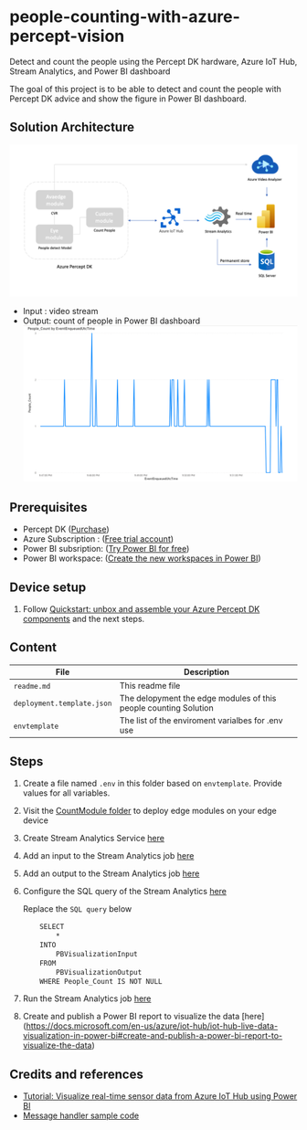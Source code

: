 # people-counting-with-azure-percept-vision
Detect and count the people using the Percept DK hardware, Azure IoT Hub, Stream Analytics, and Power BI dashboard

The goal of this project is to be able to detect and count the people with Percept DK advice and show the figure in Power BI dashboard.


## Solution Architecture
![Solution Architecture](docs/images/solution-architect.png)
- Input : video stream
- Output: count of people in Power BI dashboard 
![Power BI](docs/images/power-bi.png)


## Prerequisites
- Percept DK ([Purchase](https://www.microsoft.com/en-us/store/build/azure-percept/8v2qxmzbz9vc))
- Azure Subscription : ([Free trial account](https://azure.microsoft.com/en-us/free/))
- Power BI subsription: ([Try Power BI for free](https://go.microsoft.com/fwlink/?LinkId=874445&clcid=0x409&cmpid=pbi-gett-hero-try-powerbifree))
- Power BI workspace: ([Create the new workspaces in Power BI](https://docs.microsoft.com/en-us/power-bi/collaborate-share/service-create-the-new-workspaces#create-one-of-the-new-workspaces))
  

## Device setup
1. Follow [Quickstart: unbox and assemble your Azure Percept DK components](https://docs.microsoft.com/en-us/azure/azure-percept/quickstart-percept-dk-unboxing) and the next steps.


## Content

| File             | Description                                                   |
|-------------------------|---------------------------------------------------------------|
| `readme.md`             | This readme file                                              |
| `deployment.template.json`    | The delopyment the edge modules of this people counting Solution |
| `envtemplate`    | The list of the enviroment varialbes for .env use |


## Steps
1. Create a file named `.env` in this folder based on `envtemplate`. Provide values for all variables.
2. Visit the [CountModule folder](https://github.com/leannhuang/people-counting-with-azure-percept-vision/tree/main/modules/CountModule) to deploy edge modules on your edge device
3. Create Stream Analytics Service [here](https://docs.microsoft.com/en-us/azure/iot-hub/iot-hub-live-data-visualization-in-power-bi#create-a-stream-analytics-job)
4. Add an input to the Stream Analytics job [here](https://docs.microsoft.com/en-us/azure/iot-hub/iot-hub-live-data-visualization-in-power-bi#add-an-input-to-the-stream-analytics-job)
5. Add an output to the Stream Analytics job [here](https://docs.microsoft.com/en-us/azure/iot-hub/iot-hub-live-data-visualization-in-power-bi#add-an-output-to-the-stream-analytics-job)
6. Configure the SQL query of the Stream Analytics [here](https://docs.microsoft.com/en-us/azure/iot-hub/iot-hub-live-data-visualization-in-power-bi#configure-the-query-of-the-stream-analytics-job)

    Replace the `SQL query` below
    ```
        SELECT
            *
        INTO
            PBVisualizationInput
        FROM
            PBVisualizationOutput
        WHERE People_Count IS NOT NULL
    ```

7. Run the Stream Analytics job [here](https://docs.microsoft.com/en-us/azure/iot-hub/iot-hub-live-data-visualization-in-power-bi#run-the-stream-analytics-job)
8. Create and publish a Power BI report to visualize the data [here] (https://docs.microsoft.com/en-us/azure/iot-hub/iot-hub-live-data-visualization-in-power-bi#create-and-publish-a-power-bi-report-to-visualize-the-data) 
   

## Credits and references
- [Tutorial: Visualize real-time sensor data from Azure IoT Hub using Power BI](https://docs.microsoft.com/en-us/azure/iot-hub/iot-hub-live-data-visualization-in-power-bi#create-a-stream-analytics-job)
- [Message handler sample code](https://github.com/Azure/azure-iot-sdk-python/blob/master/azure-iot-device/samples/async-edge-scenarios/receive_data.py)